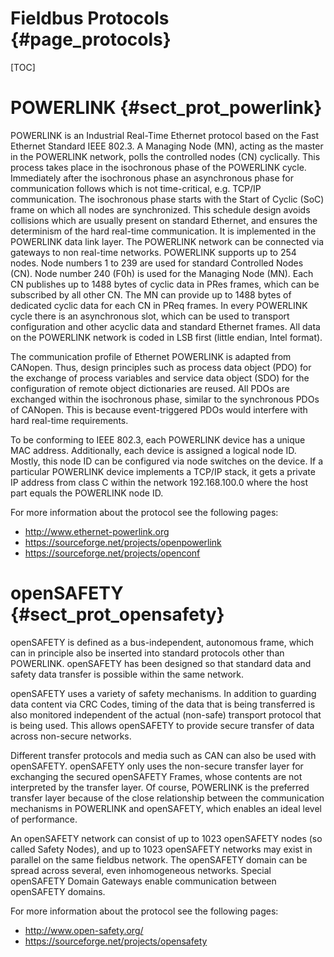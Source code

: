 Fieldbus Protocols {#page_protocols}
============

[TOC]

# POWERLINK    {#sect_prot_powerlink}
POWERLINK is an Industrial Real-Time Ethernet protocol based on the Fast Ethernet
Standard IEEE 802.3. A Managing Node (MN), acting as the master in the POWERLINK
network, polls the controlled nodes (CN) cyclically. This process takes place in
the isochronous phase of the POWERLINK cycle. Immediately after the isochronous
phase an asynchronous phase for communication follows which is not time-critical,
e.g. TCP/IP communication. The isochronous phase starts with the Start of Cyclic
(SoC) frame on which all nodes are synchronized. This schedule design avoids
collisions which are usually present on standard Ethernet, and ensures the
determinism of the hard real-time communication. It is implemented in the POWERLINK
data link layer. The POWERLINK network can be connected via gateways to non
real-time networks.
POWERLINK supports up to 254 nodes. Node numbers 1 to 239 are used for standard
Controlled Nodes (CN). Node number 240 (F0h) is used for the Managing Node (MN).
Each CN publishes up to 1488 bytes of cyclic data in PRes frames, which can be
subscribed by all other CN. The MN can provide up to 1488 bytes of dedicated
cyclic data for each CN in PReq frames. In every POWERLINK cycle there is an
asynchronous slot, which can be used to transport configuration
and other acyclic data and standard Ethernet frames. All data on the POWERLINK
network is coded in LSB first (little endian, Intel format).

The communication profile of Ethernet POWERLINK is adapted from CANopen. Thus,
design principles such as process data object (PDO) for the exchange of process
variables and service data object (SDO) for the configuration of remote object
dictionaries are reused. All PDOs are exchanged within the isochronous phase,
similar to the synchronous PDOs of CANopen. This is because event-triggered PDOs
would interfere with hard real-time requirements.

To be conforming to IEEE 802.3, each POWERLINK device has a unique MAC address.
Additionally, each device is assigned a logical node ID. Mostly, this node ID can
be configured via node switches on the device. If a particular POWERLINK device
implements a TCP/IP stack, it gets a private IP address from class C within the
network 192.168.100.0 where the host part equals the POWERLINK node ID.

For more information about the protocol see the following pages:
- http://www.ethernet-powerlink.org
- https://sourceforge.net/projects/openpowerlink
- https://sourceforge.net/projects/openconf

# openSAFETY   {#sect_prot_opensafety}
openSAFETY is defined as a bus-independent, autonomous frame, which can in
principle also be inserted into standard protocols other than POWERLINK.
openSAFETY has been designed so that standard data and safety data transfer is
possible within the same network.

openSAFETY uses a variety of safety mechanisms. In addition to guarding data
content via CRC Codes, timing of the data that is being transferred is also
monitored independent of the actual (non-safe) transport protocol that is being
used. This allows openSAFETY to provide secure transfer of data across non-secure
networks.

Different transfer protocols and media such as CAN can also be used with openSAFETY.
openSAFETY only uses the non-secure transfer layer for exchanging the secured
openSAFETY Frames, whose contents are not interpreted by the transfer layer. Of
course, POWERLINK is the preferred transfer layer because of the close relationship
between the communication mechanisms in POWERLINK and openSAFETY, which enables an
ideal level of performance.

An openSAFETY network can consist of up to 1023 openSAFETY nodes (so called Safety
Nodes), and up to 1023 openSAFETY networks may exist in parallel on the same
fieldbus network. The openSAFETY domain can be spread across several, even
inhomogeneous networks. Special openSAFETY Domain Gateways enable communication
between openSAFETY domains.

For more information about the protocol see the following pages:
- http://www.open-safety.org/
- https://sourceforge.net/projects/opensafety
